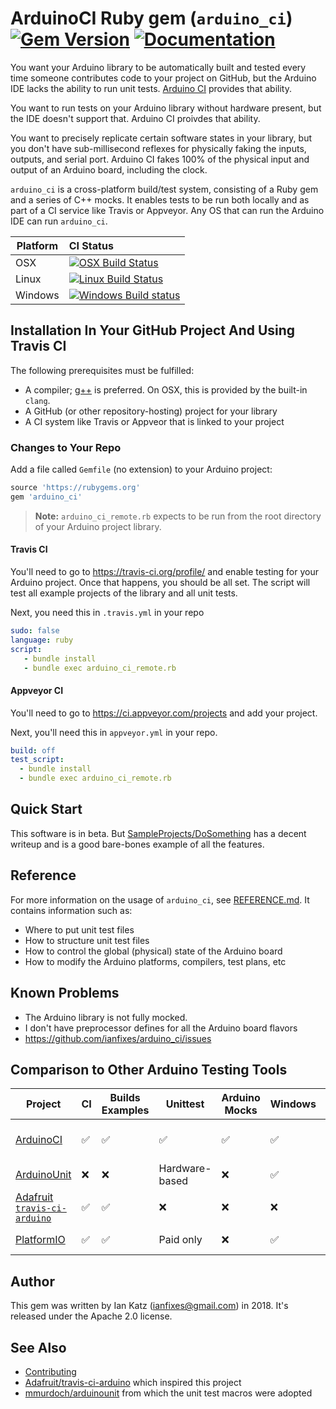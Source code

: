 
# ArduinoCI Ruby gem (`arduino_ci`) [![Gem Version](https://badge.fury.io/rb/arduino_ci.svg)](https://rubygems.org/gems/arduino_ci) [![Documentation](http://img.shields.io/badge/docs-rdoc.info-blue.svg)](http://www.rubydoc.info/gems/arduino_ci/0.1.11)

You want your Arduino library to be automatically built and tested every time someone contributes code to your project on GitHub, but the Arduino IDE lacks the ability to run unit tests. [Arduino CI](https://github.com/ianfixes/arduino_ci) provides that ability.

You want to run tests on your Arduino library without hardware present, but the IDE doesn't support that.  Arduino CI proivdes that ability.

You want to precisely replicate certain software states in your library, but you don't have sub-millisecond reflexes for physically faking the inputs, outputs, and serial port.   Arduino CI fakes 100% of the physical input and output of an Arduino board, including the clock.

`arduino_ci` is a cross-platform build/test system, consisting of a Ruby gem and a series of C++ mocks.  It enables tests to be run both locally and as part of a CI service like Travis or Appveyor.  Any OS that can run the Arduino IDE can run `arduino_ci`.

Platform | CI Status
---------|:---------
OSX      | [![OSX Build Status](http://badges.herokuapp.com/travis/ianfixes/arduino_ci?env=BADGE=osx&label=build&branch=master)](https://travis-ci.org/ianfixes/arduino_ci)
Linux    | [![Linux Build Status](http://badges.herokuapp.com/travis/ianfixes/arduino_ci?env=BADGE=linux&label=build&branch=master)](https://travis-ci.org/ianfixes/arduino_ci)
Windows  | [![Windows Build status](https://ci.appveyor.com/api/projects/status/8f6e39dea319m83q?svg=true)](https://ci.appveyor.com/project/ianfixes/arduino-ci)


## Installation In Your GitHub Project And Using Travis CI

The following prerequisites must be fulfilled:

* A compiler; [g++](https://gcc.gnu.org/) is preferred.  On OSX, this is provided by the built-in `clang`.
* A GitHub (or other repository-hosting) project for your library
* A CI system like Travis or Appveor that is linked to your project


### Changes to Your Repo

Add a file called `Gemfile` (no extension) to your Arduino project:

```ruby
source 'https://rubygems.org'
gem 'arduino_ci'
```

> **Note:** `arduino_ci_remote.rb` expects to be run from the root directory of your Arduino project library.


#### Travis CI

You'll need to go to https://travis-ci.org/profile/ and enable testing for your Arduino project.  Once that happens, you should be all set.  The script will test all example projects of the library and all unit tests.

Next, you need this in `.travis.yml` in your repo

```yaml
sudo: false
language: ruby
script:
   - bundle install
   - bundle exec arduino_ci_remote.rb
```

#### Appveyor CI

You'll need to go to https://ci.appveyor.com/projects and add your project.

Next, you'll need this in `appveyor.yml` in your repo.

```yaml
build: off
test_script:
  - bundle install
  - bundle exec arduino_ci_remote.rb
```

## Quick Start

This software is in beta.  But [SampleProjects/DoSomething](SampleProjects/DoSomething) has a decent writeup and is a good bare-bones example of all the features.

## Reference

For more information on the usage of `arduino_ci`, see [REFERENCE.md](REFERENCE.md).  It contains information such as:

* Where to put unit test files
* How to structure unit test files
* How to control the global (physical) state of the Arduino board
* How to modify the Arduino platforms, compilers, test plans, etc


## Known Problems

* The Arduino library is not fully mocked.
* I don't have preprocessor defines for all the Arduino board flavors
* https://github.com/ianfixes/arduino_ci/issues


## Comparison to Other Arduino Testing Tools


| Project | CI | Builds Examples | Unittest | Arduino Mocks | Windows | OSX | Linux | License |
|---------|----|-----------------|----------|---------------|---------|-----|-------|---------|
|[ArduinoCI](https://github.com/ianfixes/arduino_ci)| ✅ | ✅ | ✅ | ✅ | ✅ | ✅ | ✅ |Free (Apache-2.0)|
|[ArduinoUnit](https://github.com/mmurdoch/arduinounit)|❌ |❌ |Hardware-based|❌ | ✅ | ✅ | ✅ |Free (MIT)| |
|[Adafruit `travis-ci-arduino`](https://github.com/adafruit/travis-ci-arduino)   | ✅ | ✅ | ❌| ❌ | ❌ | ❌ | ✅ |Free (MIT)|
|[PlatformIO](https://platformio.org)| ✅ | ✅ | Paid only | ❌ | ✅ | ✅ | ✅ |Proprietary (EULA)|

## Author

This gem was written by Ian Katz (ianfixes@gmail.com) in 2018.  It's released under the Apache 2.0 license.


## See Also

* [Contributing](CONTRIBUTING.md)
* [Adafruit/travis-ci-arduino](https://github.com/adafruit/travis-ci-arduino) which inspired this project
* [mmurdoch/arduinounit](https://github.com/mmurdoch/arduinounit) from which the unit test macros were adopted

